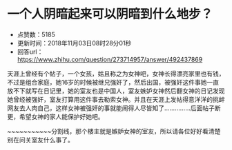 # 一个人阴暗起来可以阴暗到什么地步？
- 点赞数：5185
- 更新时间：2018年11月03日08时28分01秒
- 回答url：https://www.zhihu.com/question/273714957/answer/492437869
<body>
 <p data-pid="mZX0kfWn">天涯上曾经有个帖子，一个女孩，姑且称之为女神吧，女神长得漂亮家里也有钱，不过是组合家庭，她16岁的时候被继兄强奸了，然后出国，被强奸这件事她一直放不下就写在日记里，她的室友也是中国人，室友嫉妒女神然后翻女神的日记发现她曾经被强奸，室友打算用这件事去勒索女神。并且在天涯上发帖得意洋洋的挑衅网友去人肉自己，这样女神被强奸的事就能闹得人尽皆知了……………后面帖子断更，希望女神的家人能保护好她吧。</p>
 <p data-pid="-YDcsuoK">~~~~~~~~~~~分割线，那个楼主就是嫉妒女神的室友，所以请各位好好看清楚别在问关室友什么事了。</p>
</body>